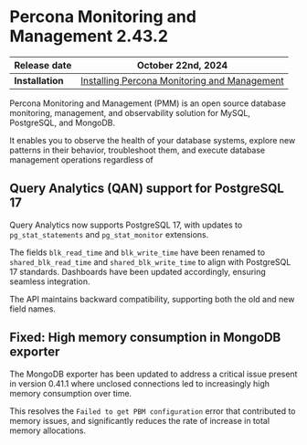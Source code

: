 # Percona Monitoring and Management 2.43.2

| **Release date** | October 22nd, 2024                                                                                     |
| -----------------| ----------------------------------------------------------------------------------------------- |
| **Installation** | [Installing Percona Monitoring and Management](../quickstart/index.md) |

Percona Monitoring and Management (PMM) is an open source database monitoring, management, and observability solution for MySQL, PostgreSQL, and MongoDB.

It enables you to observe the health of your database systems, explore new patterns in their behavior, troubleshoot them, and execute database management operations regardless of 

## Query Analytics (QAN) support for PostgreSQL 17

Query Analytics now supports PostgreSQL 17, with updates to `pg_stat_statements` and `pg_stat_monitor` extensions.

The fields `blk_read_time` and `blk_write_time` have been renamed to `shared_blk_read_time` and `shared_blk_write_time` to align with PostgreSQL 17 standards.
Dashboards have been updated accordingly, ensuring seamless integration.

The API maintains backward compatibility, supporting both the old and new field names.

## Fixed: High memory consumption in MongoDB exporter

The MongoDB exporter has been updated to address a critical issue present in version 0.41.1 where unclosed connections led to increasingly high memory consumption over time.

This resolves the `Failed to get PBM configuration` error that contributed to memory issues, and significantly reduces the rate of increase in total memory allocations. 